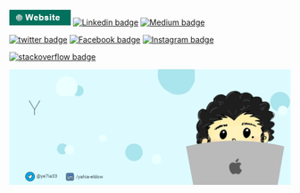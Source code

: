 [![website badge](https://github.com/ye7ia33/ye7ia33/blob/master/DBAA05E4-2300-4E7E-B189-DC677D76C051.jpeg)](https://www.yahia-eldow.com)
[![Linkedin badge](https://img.shields.io/badge/linkedin-%230077B5.svg?&style=for-the-badge&logo=linkedin&logoColor=white)](https://www.linkedin.com/in/yahia-eldow/)
[![Medium badge](https://img.shields.io/badge/medium-%2312100E.svg?&style=for-the-badge&logo=medium&logoColor=white)](https://medium.com/@ye7ia33)

[![twitter badge](https://img.shields.io/badge/twitter-%231DA1F2.svg?&style=for-the-badge&logo=twitter&logoColor=white)](https://twitter.com/ye7ia33)
[![Facebook badge](https://img.shields.io/badge/facebook-%231877F2.svg?&style=for-the-badge&logo=facebook&logoColor=white)](https://www.facebook.com/yahia.eldow)
[![Instagram badge](https://img.shields.io/badge/instagram-%23E4405F.svg?&style=for-the-badge&logo=instagram&logoColor=white)](https://www.instagram.com/yahia.eldow)

[![stackoverflow badge](https://aleen42.github.io/badges/src/stackoverflow.svg)]([https://www.yahia-eldow.com](https://stackoverflow.com/users/3070430/el-dow))

![Hey there, I'm Yahia El-Dow. I'm a software Enginiering, Check out my work](https://github.com/ye7ia33/ye7ia33/blob/master/Yahia-el-dow.gif)


<!--
**ye7ia33/ye7ia33** is a ✨ _special_ ✨ repository because its `README.md` (this file) appears on your GitHub profile.

Here are some ideas to get you started:

- 🔭 I’m currently working on ...
- 🌱 I’m currently learning ...
- 👯 I’m looking to collaborate on ...
- 🤔 I’m looking for help with ...
- 💬 Ask me about ...
- 📫 How to reach me: ...
- 😄 Pronouns: ...
- ⚡ Fun fact: ...
-->
